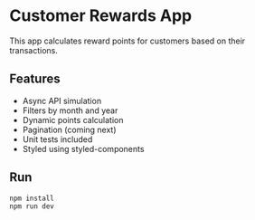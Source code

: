 # Customer Rewards App

This app calculates reward points for customers based on their transactions.

## Features
- Async API simulation
- Filters by month and year
- Dynamic points calculation
- Pagination (coming next)
- Unit tests included
- Styled using styled-components

## Run
```bash
npm install
npm run dev
